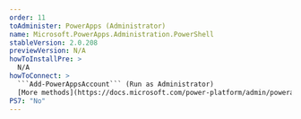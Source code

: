 ```yaml
---
order: 11
toAdminister: PowerApps (Administrator)
name: Microsoft.PowerApps.Administration.PowerShell
stableVersion: 2.0.208
previewVersion: N/A
howToInstallPre: >
  N/A
howToConnect: >
  ```Add-PowerAppsAccount``` (Run as Administrator)
  [More methods](https://docs.microsoft.com/power-platform/admin/powerapps-powershell#installation?WT.mc_id=M365-MVP-5004663)
PS7: "No"
---
```

